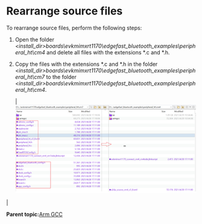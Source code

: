 # Rearrange source files

To rearrange source files, perform the following steps:

1.  Open the folder *<install\_dir\>boards\\evkmimxrt1170\\edgefast\_bluetooth\_examples\\peripheral\_ht\\cm4* and delete all files with the extensions \*.c and \*.h.
2.  Copy the files with the extensions \*.c and \*.h in the folder *<install\_dir\>boards\\evkmimxrt1170\\edgefast\_bluetooth\_examples\\peripheral\_ht\\cm7* to the folder *<install\_dir\>boards\\evkmimxrt1170\\edgefast\_bluetooth\_examples\\peripheral\_ht\\cm4*.

    |![](../images/image8.png " Copy the files with the extensions *.c and *.h from the folder cm7 to cm4")

|


**Parent topic:**[Arm GCC](../topics/arm_gcc.md)

